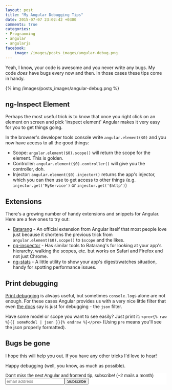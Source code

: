 ```yaml
---
layout: post
title: "My Angular Debugging Tips"
date: 2015-07-07 23:02:42 +0300
comments: true
categories: 
- Programming
- angular
- angularjs
facebook:
    image: /images/posts_images/angular-debug.png
---
```


Yeah, I know, your code is awesome and you never write any bugs. My code *does* have bugs every now and then. In those cases these tips come in handy.

{% img /images/posts_images/angular-debug.png %}

## ng-Inspect Element

Perhaps the most useful trick is to know that once you right click on an element on screen and pick 'inspect element' Angular makes it very easy for you to get things going.

In the browser's developer tools console write `angular.element($0)` and you now have access to all the good things:

* Scope: `angular.element($0).scope()` will return the scope for the element. This is golden.
* Controller: `angular.element($0).controller()` will give you the controller, doh.
* Injector: `angular.element($0).injector()` returns the app's injector, which you can then use to get access to other things (e.g. `injector.get('MyService')` or `injector.get('$http')`)

## Extensions

There's a growing number of handy extensions and snippets for Angular. Here are a few ones to try out:

* [Batarang](https://github.com/angular/angularjs-batarang) - An official extension from Angular itself that most people love just because it shortens the previous trick from `angular.element($0).scope()` to `$scope` and the likes.
* [ng-inspector](http://ng-inspector.org) - Has similar tools to Batarang's for looking at your app's hierarchy, walking the scopes, etc. but works on Safari and Firefox and not just Chrome.
* [ng-stats](https://github.com/kentcdodds/ng-stats) - A little utility to show your app's digest/watches situation, handy for spotting performance issues.

## Print debugging

[Print debugging](https://en.wikipedia.org/wiki/Debugging#Techniques) is always useful, but sometimes `console.log`s alone are not enough. For these cases Angular provides us with a very nice little filter that even [the docs](https://docs.angularjs.org/api/ng/filter/json) say is just for debugging - the `json` filter.

Have some model or scope you want to see easily? Just print it: `<pre>{% raw %}{{ someModel | json }}{% endraw %}</pre>` (Using `pre` means you'll see the json properly formatted).

## Bugs be gone

I hope this will help you out. If you have any other tricks I'd love to hear!

Happy debugging (well, you know, as much as possible).

<!-- Begin MailChimp Signup Form -->
<link href="http://cdn-images.mailchimp.com/embedcode/slim-081711.css" rel="stylesheet" type="text/css">
<style type="text/css">
    #mc_embed_signup{background:#fff; clear:left; font:14px Helvetica,Arial,sans-serif; }
    /* Add your own MailChimp form style overrides in your site stylesheet or in this style block.
       We recommend moving this block and the preceding CSS link to the HEAD of your HTML file. */
</style>
<div id="mc_embed_signup">
<form action="http://codelord.us6.list-manage.com/subscribe/post?u=78b36f07d7d2e7e91eb8deee3&amp;id=c9a8d439c8" method="post" id="mc-embedded-subscribe-form" name="mc-embedded-subscribe-form" class="validate" target="_blank" novalidate>
    <label for="mce-EMAIL">Don't miss the next Angular and frontend tip, subscribe! (~2 mails a month)</label>
    <input type="email" value="" name="EMAIL" class="email" id="mce-EMAIL" placeholder="email address" required style="display: inline"><!--
    --><input type="submit" value="Subscribe" name="subscribe" id="mc-embedded-subscribe" class="button" style="display: inline">
    <input type="hidden" value="" name="SIGNUP_URL" class="email" id="mce-SIGNUP_URL">
</form>
</div>
<script type="text/javascript">
document.getElementById('mce-SIGNUP_URL').value = document.location.href;
</script>
<!--End mc_embed_signup-->
